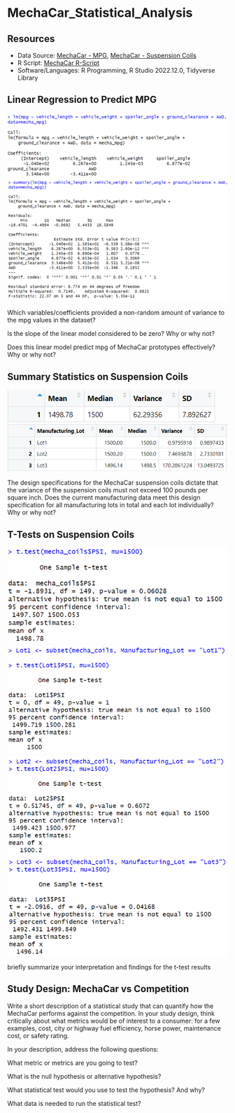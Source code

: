 # MechaCar_Statistical_Analysis

## Resources

* Data Source: [MechaCar - MPG](https://github.com/doliver231/MechaCar_Statistical_Analysis/blob/main/MechaCar_mpg.csv), [MechaCar - Suspension Coils](https://github.com/doliver231/MechaCar_Statistical_Analysis/blob/main/Suspension_Coil.csv)
* R Script: [MechaCar R-Script](https://github.com/doliver231/MechaCar_Statistical_Analysis/blob/main/MechaCarChallenge.R)
* Software/Languages: R Programming, R Studio 2022.12.0, Tidyverse Library

## Linear Regression to Predict MPG

![Linear Model](https://github.com/doliver231/MechaCar_Statistical_Analysis/blob/main/Images/Deliverable1_ln().png)
![Summary of LM](https://github.com/doliver231/MechaCar_Statistical_Analysis/blob/main/Images/Deliverable1_summary.png)

Which variables/coefficients provided a non-random amount of variance to the mpg values in the dataset?

Is the slope of the linear model considered to be zero? Why or why not?

Does this linear model predict mpg of MechaCar prototypes effectively? Why or why not?

## Summary Statistics on Suspension Coils

![Total coils](https://github.com/doliver231/MechaCar_Statistical_Analysis/blob/main/Images/Deliverable2_total.png)
![Lots summary](https://github.com/doliver231/MechaCar_Statistical_Analysis/blob/main/Images/Deliverable2_lotSummary.png)

The design specifications for the MechaCar suspension coils dictate that the variance of the suspension coils must not exceed 100 pounds per square inch. Does the current manufacturing data meet this design specification for all manufacturing lots in total and each lot individually? Why or why not?

## T-Tests on Suspension Coils

![Total](https://github.com/doliver231/MechaCar_Statistical_Analysis/blob/main/Images/Deliverable3_allLots.png)
![Lot1](https://github.com/doliver231/MechaCar_Statistical_Analysis/blob/main/Images/Deliverable3_Lot1.png)
![Lot2](https://github.com/doliver231/MechaCar_Statistical_Analysis/blob/main/Images/Deliverable3_Lot2.png)
![Lot3](https://github.com/doliver231/MechaCar_Statistical_Analysis/blob/main/Images/Deliverable3_Lot3.png)

briefly summarize your interpretation and findings for the t-test results

## Study Design: MechaCar vs Competition

Write a short description of a statistical study that can quantify how the MechaCar performs against the competition. In your study design, think critically about what metrics would be of interest to a consumer: for a few examples, cost, city or highway fuel efficiency, horse power, maintenance cost, or safety rating.

In your description, address the following questions:

What metric or metrics are you going to test?

What is the null hypothesis or alternative hypothesis?

What statistical test would you use to test the hypothesis? And why?

What data is needed to run the statistical test?